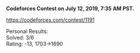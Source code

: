 **Codeforces Contest on July 12, 2019, 7:35 AM PST.**

https://codeforces.com/contest/1191

Personal Results: \
  Solved: 3/6 \
  Rating: -13, 1703->1690 
  
